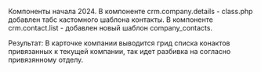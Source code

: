 Компоненты начала 2024.
В компоненте crm.company.details - class.php добавлен табс кастомного шаблона контакты.
В компоненте crm.contact.list - добавлен новый шаблон company_contacts. 

Результат:
В карточке компании выводится грид списка конактов привязанных к текущей компании, так идет разбивка на согласно привязянному отделу.
